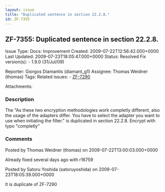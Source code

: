 ```yaml
---
layout: issue
title: "Duplicated sentence in section 22.2.8."
id: ZF-7355
---
```


ZF-7355: Duplicated sentence in section 22.2.8.
-----------------------------------------------

 Issue Type: Docs: Improvement Created: 2009-07-22T12:56:42.000+0000 Last Updated: 2009-07-23T18:05:47.000+0000 Status: Resolved Fix version(s): - 1.9.0 (31/Jul/09)
 
 Reporter:  Giorgos Diamantis (diamant\_g1)  Assignee:  Thomas Weidner (thomas)  Tags: 
 Related issues: - [ZF-7290](/issues/browse/ZF-7290)
 
 Attachments: 
### Description

The "As these two encryption methodologies work completly different, also the usage of the adapters differ. You have to select the adapter you want to use when initiating the filter." is duplicated in section 22.2.8. Encrypt with typo "completly"

 

 

### Comments

Posted by Thomas Weidner (thomas) on 2009-07-22T13:00:03.000+0000

Already fixed several days ago with r16759

 

 

Posted by Satoru Yoshida (satoruyoshida) on 2009-07-23T18:05:39.000+0000

It is duplicate of ZF-7290

 

 